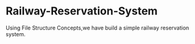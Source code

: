 # Railway-Reservation-System
Using File Structure Concepts,we have build a simple railway reservation system.
